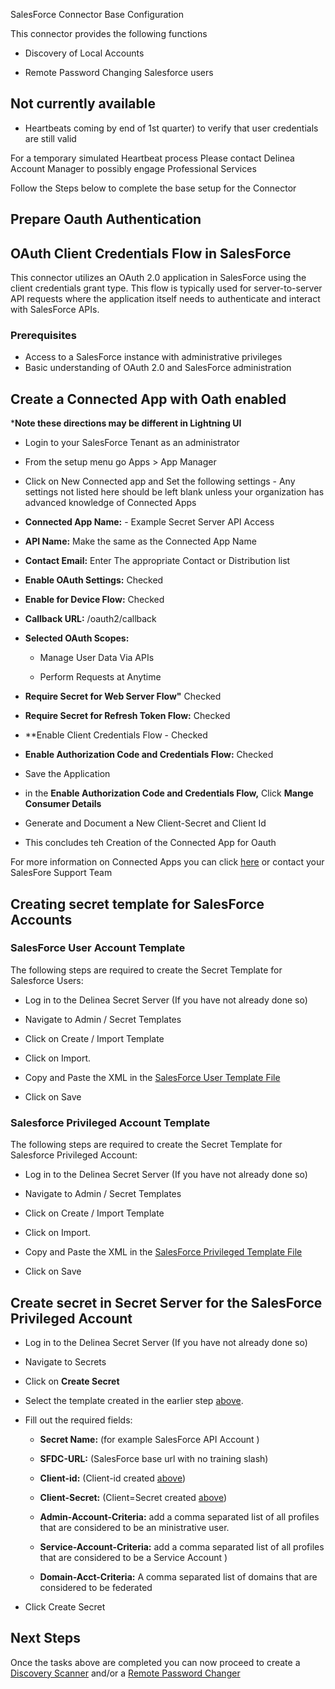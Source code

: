 SalesForce Connector Base Configuration

  

This connector provides the following functions

- Discovery of Local Accounts

- Remote Password Changing Salesforce users

## Not currently available

- Heartbeats coming by end of 1st quarter) to verify that user credentials are still valid

For a temporary simulated Heartbeat process Please contact Delinea Account Manager to possibly engage Professional Services

  

Follow the Steps below to complete the base setup for the Connector

  

## Prepare Oauth Authentication

## OAuth Client Credentials Flow in SalesForce

This connector utilizes an OAuth 2.0 application in SalesForce using the client credentials grant type. This flow is typically used for server-to-server API requests where the application itself needs to authenticate and interact with SalesForce APIs.


### Prerequisites


- Access to a SalesForce instance with administrative privileges
- Basic understanding of OAuth 2.0 and SalesForce administration

## Create a Connected App with Oath enabled

***Note these directions may be different in Lightning UI**

- Login to your SalesForce Tenant as an administrator

- From the setup menu go Apps > App Manager

- Click on New Connected app and Set the following settings - Any settings not listed here should be left blank unless your organization has advanced knowledge of Connected Apps

- **Connected App Name:** - Example Secret Server API Access

- **API Name:** Make the same as the Connected App Name

- **Contact Email:** Enter The appropriate Contact or Distribution list

- **Enable OAuth Settings:** Checked

- **Enable for Device Flow:** Checked

- **Callback URL:** <Your  Instance  Base  URL>/oauth2/callback

- **Selected OAuth Scopes:**
     
    - Manage User Data Via APIs

    - Perform Requests at Anytime

- **Require Secret for Web Server Flow"** Checked

- **Require Secret for Refresh Token Flow:** Checked

- **Enable Client Credentials Flow - Checked

- **Enable Authorization Code and Credentials Flow:** Checked

- Save the Application

- in the **Enable Authorization Code and Credentials Flow,** Click **Mange Consumer Details**

- Generate and Document a New Client-Secret and Client Id

- This concludes teh Creation of the Connected App for Oauth

  

For more information on Connected Apps you can click [here](https://salesforce.stackexchange.com/questions/40346/where-do-i-find-the-client-id-and-client-secret-of-an-existing-connected-app) or contact your SalesFore Support Team

  
  
  

## Creating secret template for SalesForce Accounts

  

### SalesForce User Account Template

  

The following steps are required to create the Secret Template for Salesforce Users:

  

- Log in to the Delinea Secret Server (If you have not already done so)

- Navigate to Admin / Secret Templates

- Click on Create / Import Template

- Click on Import.

- Copy and Paste the XML in the [SalesForce User Template File](./Templates/SalesForce%20User%20Template.xml)

- Click on Save
  

### Salesforce Privileged Account Template

  

The following steps are required to create the Secret Template for Salesforce Privileged Account:

  

- Log in to the Delinea Secret Server (If you have not already done so)

- Navigate to Admin / Secret Templates

- Click on Create / Import Template

- Click on Import.

- Copy and Paste the XML in the [SalesForce Privileged Template File](./Templates/SalesForce%20Privileged%20Account%20Template.xml)

- Click on Save


  
  

## Create secret in Secret Server for the SalesForce Privileged Account

- Log in to the Delinea Secret Server (If you have not already done so)

- Navigate to Secrets

- Click on **Create Secret**

- Select the template created in the earlier step [above](#salesforce-privileged-account-template).

- Fill out the required fields:

    - **Secret Name:** (for example SalesForce API Account )

    - **SFDC-URL:** (SalesForce base url with no training slash)

    - **Client-id:** (Client-id created [above](#oauth-client-credentials-flow-in-salesforce))

    - **Client-Secret:** (Client=Secret created [above](#oauth-client-credentials-flow-in-salesforce))

    - **Admin-Account-Criteria:** add a comma separated list of all profiles that are considered to be an ministrative user.

    - **Service-Account-Criteria:** add a comma separated list of all profiles that are considered to be a Service Account )

    - **Domain-Acct-Criteria:** A comma separated list of domains that are considered to be federated
- Click Create Secret
  

## Next Steps

  

Once the tasks above are completed you can now proceed to create a [Discovery Scanner](./Discovery/readme.md) and/or a [Remote Password Changer](./Remote%20Password%20Changer/readme.md)